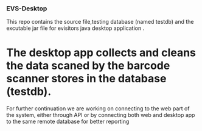 ### EVS-Desktop


This repo contains the source file,testing database (named testdb) and the excutable jar file for evisitors java desktop application .

# The desktop app collects and cleans the data scaned by the barcode scanner stores in the database (testdb).
For further continuation we are working on connecting to the web part of the system, either through API or by connecting both web and desktop app to the same remote database for better reporting 
